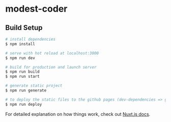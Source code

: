 # modest-coder

## Build Setup

```bash
# install dependencies
$ npm install

# serve with hot reload at localhost:3000
$ npm run dev

# build for production and launch server
$ npm run build
$ npm run start

# generate static project
$ npm run generate

# to deploy the static files to the github pages (dev-dependencies => gh-pages)
$ npm run deploy
```

For detailed explanation on how things work, check out [Nuxt.js docs](https://nuxtjs.org).
